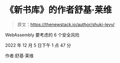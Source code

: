 # 《新书库》的作者舒基·莱维

> 原文：<https://thenewstack.io/author/shuki-levy/>

WebAssembly 要考虑的 6 个安全风险

2022 年 12 月 5 日下午 1 点 47 分

作者:舒基·莱维